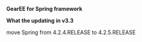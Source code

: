 **GearEE for Spring framework**

**What the updating in v3.3**

move Spring from 4.2.4.RELEASE to 4.2.5.RELEASE<br>
